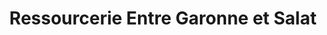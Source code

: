 ---
title: "Ressourcerie Entre Garonne et Salat"
url: /mazeres-sur-salat/ressourcerie-entre-garonne-et-salat/
shop: Kleidung
---